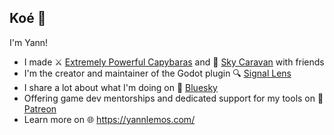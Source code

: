 ## Koé 👋
I'm Yann!

 - I made ⚔️ [Extremely Powerful Capybaras](https://store.steampowered.com/app/2089980/Extremely_Powerful_Capybaras/) and 🚀 [Sky Caravan](https://store.steampowered.com/app/1792270/Sky_Caravan/) with friends
 - I'm the creator and maintainer of the Godot plugin 🔍 [Signal Lens](https://godotengine.org/asset-library/asset/3620)
 - I share a lot about what I'm doing on 💙 [Bluesky](https://bsky.app/profile/yann-lemos.bsky.social)
 - Offering game dev mentorships and dedicated support for my tools on 📝 [Patreon](https://www.patreon.com/yannlemos_)
 - Learn more on 🌐 https://yannlemos.com/

